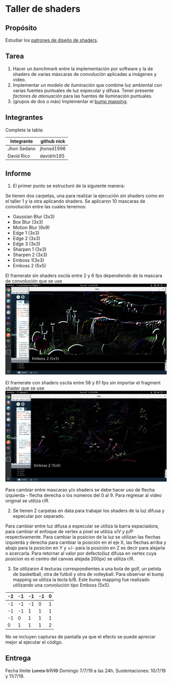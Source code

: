 # Taller de shaders

## Propósito

Estudiar los [patrones de diseño de shaders](http://visualcomputing.github.io/Shaders/#/4).

## Tarea

1. Hacer un _benchmark_ entre la implementación por software y la de shaders de varias máscaras de convolución aplicadas a imágenes y video.
2. Implementar un modelo de iluminación que combine luz ambiental con varias fuentes puntuales de luz especular y difusa. Tener presente _factores de atenuación_ para las fuentes de iluminación puntuales.
3. (grupos de dos o más) Implementar el [bump mapping](https://en.wikipedia.org/wiki/Bump_mapping).

## Integrantes

Complete la tabla:

| Integrante | github nick |
|------------|-------------|
| Jhon Sedano| jhonsd1996  |
| David Rico | davidrh195  |

## Informe

1. El primer punto se estructuró de la siguiente manera:

Se tienen dos carpetas, una para realizar la ejecución sin shaders como en el taller 1 y la otra aplicando shaders. Se aplicaron 10 mascaras de convolución entre las cuales tenemos:
    
* Gaussian Blur (3x3)
* Box Blur (3x3)
* Motion Blur (9x9)
* Edge 1 (3x3)
* Edge 2 (3x3)
* Edge 3 (3x3)
* Sharpen 1 (3x3)
* Sharpen 2 (3x3)
* Emboss 1(3x3)
* Emboss 2 (5x5)

El framerate sin shaders oscila entre 2 y 6 fps dependiendo de la mascara de convolución que se use
![](noshader.png "Framerate sin shaders")

El framerate con shaders oscila entre 58 y 61 fps sin importar el fragment shader que se use
![](shader.png "Framerate con shaders")

Para cambiar entre mascaras y/o shaders se debe hacer uso de flecha izquierda - flecha derecha o los números del 0 al 9. Para regresar al video original se utiliza r/R.

2. Se tienen 2 carpetas en data para trabajar los shaders de la luz difusa y especular por separado.

Para cambiar entre luz difusa a especular se utiliza la barra espaciadora, para cambiar el enfoque de vertex a pixel se utiliza v/V y p/P respectivamente. Para cambiar la posicion de la luz se utilizan las flechas izquierda y derecha para cambiar la posición en el eje X, las flechas arriba y abajo para la posición en Y y +/- para la posición en Z es decir para alejarla o acercarla. Para retornar al valor por defecto(luz difusa en vertex cuya posicion es el centro del canvas alejada 200px) se utiliza r/R.

3. Se utilizaron 4 texturas correspondientes a una bola de golf, un pelota de basketball, otra de futból y otra de volleyball. Para observar el bump mapping se utiliza la tecla b/B.
Este bump mapping fue realizado utilizando una convolución tipo Emboss (5x5).

| -2|-1 |-1|-1|0|
|--|--|--|--|--|
|-1|-1|-1|0|1|
|-1|-1|1|1|1|
| -1|0|1|1|1|
| 0|1|1|1|2|

No se incluyen capturas de pantalla ya que el efecto se puede apreciar mejor al ejecutar el código.







## Entrega

Fecha límite ~~Lunes 1/7/19~~ Domingo 7/7/19 a las 24h. Sustentaciones: 10/7/19 y 11/7/19.